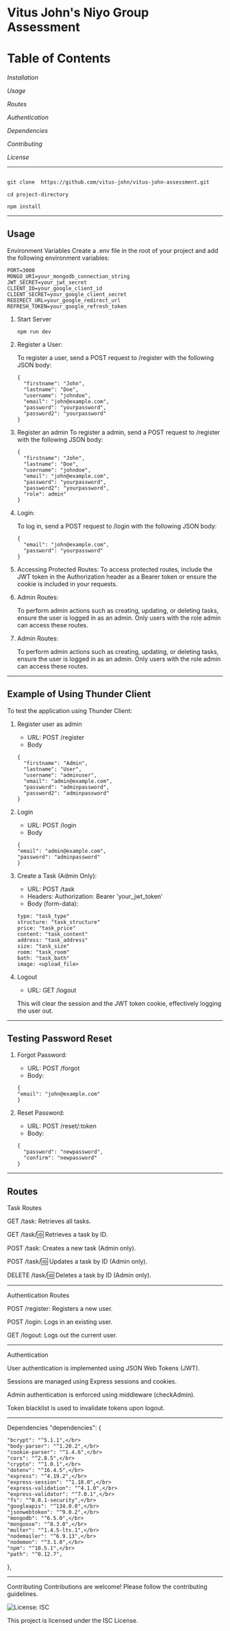 <h1> Vitus John's Niyo Group Assessment</h1>

<h1>Table of Contents</h1>

<i>Installation</i>

<i>Usage</i>

<i>Routes</i>

<i>Authentication</i>

<i>Dependencies</i>

<i>Contributing</i>

<i>License</i>
<hr>

```markdown

git clone  https://github.com/vitus-john/vitus-john-assessment.git
```

```
cd project-directory

npm install
```
<hr>
<h2>Usage</h2>
Environment Variables
Create a .env file in the root of your project and add the following environment variables:

```
PORT=3000
MONGO_URI=your_mongodb_connection_string
JWT_SECRET=your_jwt_secret
CLIENT_ID=your_google_client_id
CLIENT_SECRET=your_google_client_secret
REDIRECT_URL=your_google_redirect_url
REFRESH_TOKEN=your_google_refresh_token

```
1. Start Server
   ```
   npm run dev
   ```
2. Register a User:

   To register a user, send a POST request to /register with the following JSON body:
   ```
   {
     "firstname": "John",
     "lastname": "Doe",
     "username": "johndoe",
     "email": "john@example.com",
     "password": "yourpassword",
     "password2": "yourpassword"
   }
   ```
3. Register an admin
   To register a admin, send a POST request to /register with the following JSON body:
   ```
   {
     "firstname": "John",
     "lastname": "Doe",
     "username": "johndoe",
     "email": "john@example.com",
     "password": "yourpassword",
     "password2": "yourpassword",
     "role": admin"
   }
   ```
4. Login:

   To log in, send a POST request to /login with the following JSON body:
   ```
   {
     "email": "john@example.com",
     "password": "yourpassword"
   }
   ```
5. Accessing Protected Routes:
To access protected routes, include the JWT token in the Authorization header as a Bearer token or ensure the cookie is included in your requests.
6. Admin Routes:

   To perform admin actions such as creating, updating, or deleting tasks, ensure the user is logged in as an admin. Only users with the role admin can access these      routes.
7. Admin Routes:

   To perform admin actions such as creating, updating, or deleting tasks, ensure the user is logged in as an admin. Only users with the role admin can access these routes.
<hr>
<h2>Example of Using Thunder Client</h2>
To test the application using Thunder Client:

1. Register user as admin
   <ul>
   <li>URL: POST /register</li>
   <li>Body</li>
   </ul>
  
   
   ```
   {
     "firstname": "Admin",
     "lastname": "User",
     "username": "adminuser",
     "email": "admin@example.com",
     "password": "adminpassword",
     "password2": "adminpassword"
   }
   
   ```
3.   Login
      <ul>
      <li> URL: POST /login </li>
      <li>Body</li>
      </ul>
     
     
     ```
     {
     "email": "admin@example.com",
     "password": "adminpassword"
     }
     ```

5.   Create a Task (Admin Only):
      <ul>
         <li>URL: POST /task</li>
         <li>Headers: Authorization: Bearer 'your_jwt_token'</li>
         <li>Body (form-data):</li>
      </ul>
      
      
      ```
      type: "task_type"
      structure: "task_structure"
      price: "task_price"
      content: "task_content"
      address: "task_address"
      size: "task_size"
      room: "task_room"
      bath: "task_bath"
      image: <upload_file>

      ```
7.   Logout
      <ul>
          <li>URL: GET /logout</li>  
      </ul>
     
   
      This will clear the session and the JWT token cookie, effectively logging the user out.
<hr>
<h2>Testing Password Reset</h2>

1.   Forgot Password:
   
      <ul>
         <li>URL: POST /forgot</li>
         <li>Body:</li>
      </ul>
      
      
      ```
      {
     "email": "john@example.com"
      }

      ```
3.   Reset Password:
      <ul>
         <li>URL: POST /reset/:token</li>
         <li>Body:</li>
      </ul>
      

      ```
      {
        "password": "newpassword",
        "confirm": "newpassword"
      }

      ```

<hr>
<h2>Routes</h2>

Task Routes

GET /task: Retrieves all tasks.

GET /task/:id: Retrieves a task by ID.

POST /task: Creates a new task (Admin only).

POST /task/:id: Updates a task by ID (Admin only).

DELETE /task/:id: Deletes a task by ID (Admin only).
<hr>

Authentication Routes

POST /register: Registers a new user.

POST /login: Logs in an existing user.

GET /logout: Logs out the current user.
<hr>

Authentication

User authentication is implemented using JSON Web Tokens (JWT).

Sessions are managed using Express sessions and cookies.

Admin authentication is enforced using middleware (checkAdmin).

Token blacklist is used to invalidate tokens upon logout.
<hr>

Dependencies
 "dependencies": {

    "bcrypt": "^5.1.1",</br>
    "body-parser": "^1.20.2",</br>
    "cookie-parser": "^1.4.6",</br>
    "cors": "^2.8.5",</br>
    "crypto": "^1.0.1",</br>
    "dotenv": "^16.4.5",</br>
    "express": "^4.19.2",</br>
    "express-session": "^1.18.0",</br>
    "express-validation": "^4.1.0",</br>
    "express-validator": "^7.0.1",</br>
    "fs": "^0.0.1-security",</br>
    "googleapis": "^134.0.0",</br>
    "jsonwebtoken": "^9.0.2",</br>
    "mongodb": "^6.5.0",</br>
    "mongoose": "^8.3.0",</br>
    "multer": "^1.4.5-lts.1",</br>
    "nodemailer": "^6.9.13",</br>
    "nodemon": "^3.1.0",</br>
    "npm": "^10.5.1",</br>
    "path": "^0.12.7",
  },
  <hr>
Contributing
Contributions are welcome! Please follow the contributing guidelines.


![License: ISC](https://img.shields.io/badge/License-ISC-blue.svg)

This project is licensed under the ISC License.

